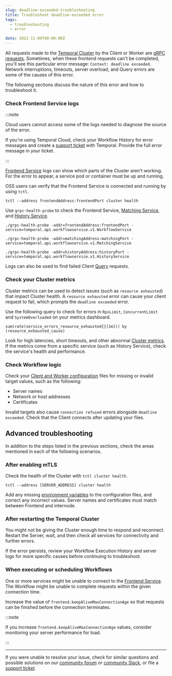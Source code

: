 ```yaml
---
slug: deadline-exceeded-troubleshooting
title: Troubleshoot deadline-exceeded error
tags:
  - troubleshooting
  - error

date: 2022-11-09T00:00:00Z
---
```


All requests made to the [Temporal Cluster](/concepts/what-is-a-temporal-cluster) by the Client or Worker are [gRPC requests](https://grpc.io/docs/what-is-grpc/core-concepts/#deadlines).
Sometimes, when these frontend requests can't be completed, you'll see this particular error message: `Context: deadline exceeded`.
Network interruptions, timeouts, server overload, and Query errors are some of the causes of this error.

The following sections discuss the nature of this error and how to troubleshoot it.

<!-- truncate -->

### Check Frontend Service logs

:::note

Cloud users cannot access some of the logs needed to diagnose the source of the error.

If you're using Temporal Cloud, check your Workflow History for error messages and create a [support ticket](https://support.temporal.io/) with Temporal.
Provide the full error message in your ticket.

:::

[Frontend Service](/clusters/#frontend-service) logs can show which parts of the Cluster aren't working.
For the error to appear, a service pod or container must be up and running.

OSS users can verify that the Frontend Service is connected and running by using `tctl`.

```
tctl --address frontendAddress:frontendPort cluster health
```

Use `grpc-health-probe` to check the Frontend Service, [Matching Service](/clusters#matching-service), and [History Service](/clusters#history-service).

```
./grpc-health-probe -addr=frontendAddress:frontendPort -service=temporal.api.workflowservice.v1.WorkflowService

./grpc-health-probe -addr=matchingAddress:matchingPort -service=temporal.api.workflowservice.v1.MatchingService

./grpc-health-probe -addr=historyAddress:historyPort -service=temporal.api.workflowservice.v1.HistoryService
```

Logs can also be used to find failed Client [Query](/workflows#queries) requests.

### Check your Cluster metrics

Cluster metrics can be used to detect issues (such as `resource exhausted`) that impact Cluster health.
A `resource exhausted` error can cause your client request to fail, which prompts the `deadline exceeded` error.

Use the following query to check for errors in `RpsLimit`, `ConcurrentLimit` and `SystemOverloaded` on your metrics dashboard.

```
sum(rate(service_errors_resource_exhausted{}[1m])) by (resource_exhausted_cause)
```

Look for high latencies, short timeouts, and other abnormal [Cluster metrics](/references/cluster-metrics).
If the metrics come from a specific service (such as History Service), check the service's health and performance.

### Check Workflow logic

Check your [Client and Worker configuration](/references/configuration) files for missing or invalid target values, such as the following:

- Server names
- Network or host addresses
- Certificates

Invalid targets also cause `connection refused` errors alongside `deadline exceeded`.
Check that the Client connects after updating your files.

## Advanced troubleshooting

In addition to the steps listed in the previous sections, check the areas mentioned in each of the following scenarios.

### After enabling mTLS

Check the health of the Cluster with `tctl cluster health`.

```
tctl --address [SERVER_ADDRESS] cluster health
```

Add any missing [environment variables](/references/web-ui-environment-variables) to the configuration files, and correct any incorrect values.
Server names and certificates must match between Frontend and internode.

### After restarting the Temporal Cluster

You might not be giving the Cluster enough time to respond and reconnect.
Restart the Server, wait, and then check all services for connectivity and further errors.

If the error persists, review your Workflow Execution History and server logs for more specific causes before continuing to troubleshoot.

### When executing or scheduling Workflows

One or more services might be unable to connect to the [Frontend Service](/clusters#frontend-service).
The Workflow might be unable to complete requests within the given connection time.

Increase the value of `frontend.keepAliveMaxConnectionAge` so that requests can be finished before the connection terminates.

:::note

If you increase `frontend.keepAliveMaxConnectionAge` values, consider monitoring your server performance for load.

:::

---

If you were unable to resolve your issue, check for similar questions and possible solutions on our [community forum](https://community.temporal.io) or [community Slack](https://temporal.io/slack), or file a [support ticket](https://support.temporal.io/).
